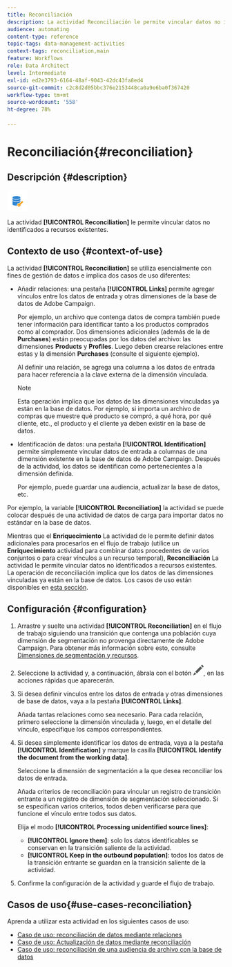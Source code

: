 ```yaml
---
title: Reconciliación
description: La actividad Reconciliación le permite vincular datos no identificados a recursos existentes.
audience: automating
content-type: reference
topic-tags: data-management-activities
context-tags: reconciliation,main
feature: Workflows
role: Data Architect
level: Intermediate
exl-id: ed2e3793-6164-48af-9043-42dc43fa8ed4
source-git-commit: c2c8d2d05bbc376e2153448ca0a9e6ba0f367420
workflow-type: tm+mt
source-wordcount: '558'
ht-degree: 78%

---
```


# Reconciliación{#reconciliation}

## Descripción {#description}

![](assets/reconciliation.png)

La actividad **[!UICONTROL Reconciliation]** le permite vincular datos no identificados a recursos existentes.

## Contexto de uso {#context-of-use}

La actividad **[!UICONTROL Reconciliation]** se utiliza esencialmente con fines de gestión de datos e implica dos casos de uso diferentes:

* Añadir relaciones: una pestaña **[!UICONTROL Links]** permite agregar vínculos entre los datos de entrada y otras dimensiones de la base de datos de Adobe Campaign.

   Por ejemplo, un archivo que contenga datos de compra también puede tener información para identificar tanto a los productos comprados como al comprador. Dos dimensiones adicionales (además de la de **Purchases**) están preocupadas por los datos del archivo: las dimensiones **Products** y **Profiles**. Luego deben crearse relaciones entre estas y la dimensión **Purchases** (consulte el siguiente ejemplo).

   Al definir una relación, se agrega una columna a los datos de entrada para hacer referencia a la clave externa de la dimensión vinculada.

   >[!NOTE]
   >
   >Esta operación implica que los datos de las dimensiones vinculadas ya están en la base de datos. Por ejemplo, si importa un archivo de compras que muestre qué producto se compró, a qué hora, por qué cliente, etc., el producto y el cliente ya deben existir en la base de datos.

* Identificación de datos: una pestaña **[!UICONTROL Identification]** permite simplemente vincular datos de entrada a columnas de una dimensión existente en la base de datos de Adobe Campaign. Después de la actividad, los datos se identifican como pertenecientes a la dimensión definida.

   Por ejemplo, puede guardar una audiencia, actualizar la base de datos, etc.

Por ejemplo, la variable **[!UICONTROL Reconciliation]** la actividad se puede colocar después de una actividad de datos de carga para importar datos no estándar en la base de datos.

Mientras que el **Enriquecimiento** La actividad de le permite definir datos adicionales para procesarlos en el flujo de trabajo (utilice un **Enriquecimiento** actividad para combinar datos procedentes de varios conjuntos o para crear vínculos a un recurso temporal), **Reconciliación** La actividad le permite vincular datos no identificados a recursos existentes. La operación de reconciliación implica que los datos de las dimensiones vinculadas ya están en la base de datos. Los casos de uso están disponibles en [esta sección](#use-cases-reconciliation).


## Configuración {#configuration}

1. Arrastre y suelte una actividad **[!UICONTROL Reconciliation]** en el flujo de trabajo siguiendo una transición que contenga una población cuya dimensión de segmentación no provenga directamente de Adobe Campaign. Para obtener más información sobre esto, consulte [Dimensiones de segmentación y recursos](../../automating/using/query.md#targeting-dimensions-and-resources).
1. Seleccione la actividad y, a continuación, ábrala con el botón ![](assets/edit_darkgrey-24px.png), en las acciones rápidas que aparecerán.
1. Si desea definir vínculos entre los datos de entrada y otras dimensiones de base de datos, vaya a la pestaña **[!UICONTROL Links]**.

   Añada tantas relaciones como sea necesario. Para cada relación, primero seleccione la dimensión vinculada y, luego, en el detalle del vínculo, especifique los campos correspondientes.

1. Si desea simplemente identificar los datos de entrada, vaya a la pestaña **[!UICONTROL Identification]** y marque la casilla **[!UICONTROL Identify the document from the working data]**.

   Seleccione la dimensión de segmentación a la que desea reconciliar los datos de entrada.

   Añada criterios de reconciliación para vincular un registro de transición entrante a un registro de dimensión de segmentación seleccionado. Si se especifican varios criterios, todos deben verificarse para que funcione el vínculo entre todos sus datos.

   Elija el modo **[!UICONTROL Processing unidentified source lines]**:

   * **[!UICONTROL Ignore them]**: solo los datos identificables se conservan en la transición saliente de la actividad.
   * **[!UICONTROL Keep in the outbound population]**: todos los datos de la transición entrante se guardan en la transición saliente de la actividad.

1. Confirme la configuración de la actividad y guarde el flujo de trabajo.


## Casos de uso{#use-cases-reconciliation}

Aprenda a utilizar esta actividad en los siguientes casos de uso:

* [Caso de uso: reconciliación de datos mediante relaciones](../../automating/using/reconciliation-using-relations.md)
* [Caso de uso: Actualización de datos mediante reconciliación](../../automating/using/data-update-reconciliation.md)
* [Caso de uso: reconciliación de una audiencia de archivo con la base de datos](../../automating/using/reconcile-file-audience-with-database.md)